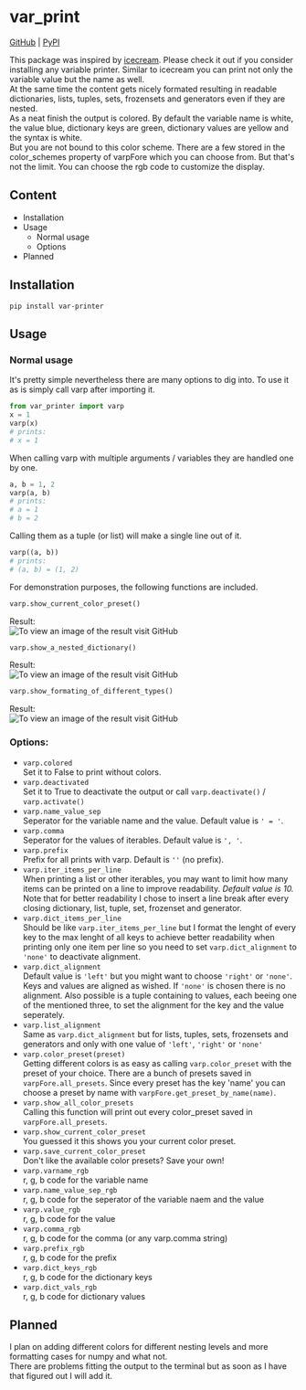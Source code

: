 # var_print
[GitHub](https://github.com/ICreedenI/var_print) | [PyPI](https://pypi.org/project/var-print/)  

This package was inspired by [icecream](https://github.com/gruns/icecream). Please check it out if you consider installing any variable printer. Similar to icecream you can print not only the variable value but the name as well.  
At the same time the content gets nicely formated resulting in readable dictionaries, lists, tuples, sets, frozensets and generators even if they are nested.  
As a neat finish the output is colored. By default the variable name is white, the value blue, dictionary keys are green, dictionary values are yellow and the syntax is white.  
But you are not bound to this color scheme. There are a few stored in the color_schemes property of varpFore which you can choose from. But that's not the limit. You can choose the rgb code to customize the display.

## Content
- Installation
- Usage
  - Normal usage
  - Options
- Planned

## Installation
`pip install var-printer`

## Usage
### Normal usage
It's pretty simple nevertheless there are many options to dig into.
To use it as is simply call varp after importing it.
```python
from var_printer import varp
x = 1
varp(x)
# prints: 
# x = 1
```
When calling varp with multiple arguments / variables they are handled one by one.
```python
a, b = 1, 2
varp(a, b)
# prints:
# a = 1
# b = 2
```
Calling them as a tuple (or list) will make a single line out of it.
```python
varp((a, b))
# prints:
# (a, b) = (1, 2)
```
For demonstration purposes, the following functions are included.
```python
varp.show_current_color_preset()
```
Result:  
![To view an image of the result visit GitHub](images/current_color_preset.png)

```python
varp.show_a_nested_dictionary()
```
Result:  
![To view an image of the result visit GitHub](images/nested_dict.png)

```python
varp.show_formating_of_different_types()
```
Result:  
![To view an image of the result visit GitHub](images/different_types.png)


### Options:
- `varp.colored`  
  Set it to False to print without colors.
- `varp.deactivated`  
  Set it to True to deactivate the output or call `varp.deactivate()` / `varp.activate()`  
- `varp.name_value_sep`  
  Seperator for the variable name and the value. Default value is `' = '`.
- `varp.comma`  
  Seperator for the values of iterables. Default value is `', '`.
- `varp.prefix`  
  Prefix for all prints with varp. Default is `''` (no prefix). 
- `varp.iter_items_per_line`  
  When printing a list or other iterables, you may want to limit how many items can be printed on a line to improve readability. *Default value is 10.* Note that for better readability I chose to insert a line break after every closing dictionary, list, tuple, set, frozenset and generator.
- `varp.dict_items_per_line`  
  Should be like `varp.iter_items_per_line` but I format the lenght of every key to the max lenght of all keys to achieve better readability when printing only one item per line so you need to set `varp.dict_alignment` to `'none'` to deactivate alignment.
- `varp.dict_alignment`  
  Default value is `'left'` but you might want to choose `'right'` or `'none'`. Keys and values are aligned as wished. If `'none'` is chosen there is no alignment. Also possible is a tuple containing to values, each beeing one of the mentioned three, to set the alignment for the key and the value seperately. 
- `varp.list_alignment`  
  Same as `varp.dict_alignment` but for lists, tuples, sets, frozensets and generators and only with one value of `'left'`, `'right'` or `'none'`
- `varp.color_preset(preset)`  
  Getting different colors is as easy as calling `varp.color_preset` with the preset of your choice. There are a bunch of presets saved in `varpFore.all_presets`. Since every preset has the key 'name' you can choose a preset by name with `varpFore.get_preset_by_name(name)`. 
- `varp.show_all_color_presets`  
  Calling this function will print out every color_preset saved in `varpFore.all_presets`.
- `varp.show_current_color_preset`  
  You guessed it this shows you your current color preset.  
- `varp.save_current_color_preset`  
  Don't like the available color presets? Save your own!
- `varp.varname_rgb`  
  r, g, b code for the variable name
- `varp.name_value_sep_rgb`  
  r, g, b code for the seperator of the variable naem and the value
- `varp.value_rgb`  
  r, g, b code for the value
- `varp.comma_rgb`  
  r, g, b code for the comma (or any varp.comma string)
- `varp.prefix_rgb`  
  r, g, b code for the prefix
- `varp.dict_keys_rgb`  
  r, g, b code for the dictionary keys
- `varp.dict_vals_rgb`  
  r, g, b code for dictionary values


## Planned
I plan on adding different colors for different nesting levels and more formatting cases for numpy and what not.  
There are problems fitting the output to the terminal but as soon as I have that figured out I will add it.

